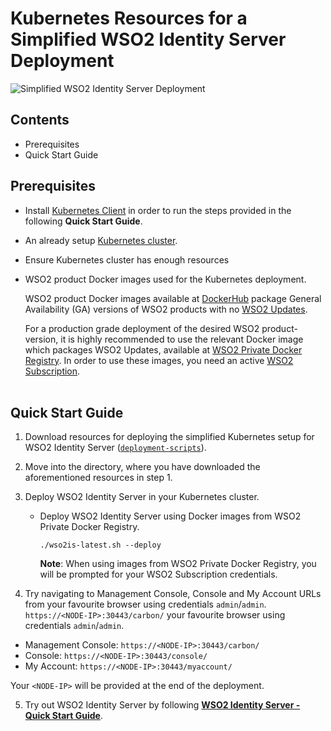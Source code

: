 # Kubernetes Resources for a Simplified WSO2 Identity Server Deployment

![Simplified WSO2 Identity Server Deployment](wso2is-simplified.png)

## Contents

* Prerequisites
* Quick Start Guide

## Prerequisites

* Install [Kubernetes  Client](https://kubernetes.io/docs/tasks/tools/install-kubectl/) in order to run the steps
  provided in the following **Quick Start Guide**.

* An already setup [Kubernetes cluster](https://kubernetes.io/docs/setup).

* Ensure Kubernetes cluster has enough resources

* WSO2 product Docker images used for the Kubernetes deployment.
  
  WSO2 product Docker images available at [DockerHub](https://hub.docker.com/u/wso2/) package General Availability (GA)
  versions of WSO2 products with no [WSO2 Updates](https://wso2.com/updates).

  For a production grade deployment of the desired WSO2 product-version, it is highly recommended to use the relevant
  Docker image which packages WSO2 Updates, available at [WSO2 Private Docker Registry](https://docker.wso2.com/). In order
  to use these images, you need an active [WSO2 Subscription](https://wso2.com/subscription).
  <br><br>

## Quick Start Guide

1. Download resources for deploying the simplified Kubernetes setup for WSO2 Identity Server ([`deployment-scripts`](deployment-scripts)).

2. Move into the directory, where you have downloaded the aforementioned resources in step 1.

3. Deploy WSO2 Identity Server in your Kubernetes cluster.
    
    * Deploy WSO2 Identity Server using Docker images from WSO2 Private Docker Registry.
    
        ```
        ./wso2is-latest.sh --deploy
        ```
      **Note**: When using images from WSO2 Private Docker Registry, you will be prompted for your WSO2 Subscription credentials.

4. Try navigating to Management Console, Console and My Account URLs from your favourite browser using credentials `admin`/`admin`.
`https://<NODE-IP>:30443/carbon/` your favourite browser using credentials `admin`/`admin`.


  * Management Console: `https://<NODE-IP>:30443/carbon/`
  * Console: `https://<NODE-IP>:30443/console/`
  * My Account: `https://<NODE-IP>:30443/myaccount/`
  
  Your `<NODE-IP>` will be provided at the end of the deployment.

5. Try out WSO2 Identity Server by following **[WSO2 Identity Server - Quick Start Guide](https://is.docs.wso2.com/en/6.0.0/get-started/quick-start-guide/)**.
